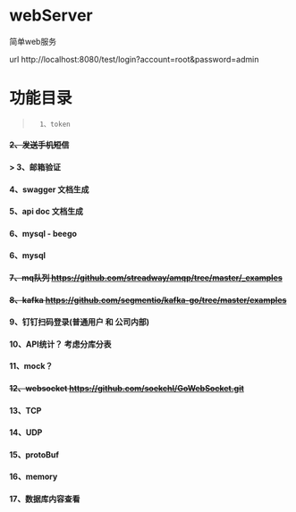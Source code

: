 # webServer
简单web服务

url
	http://localhost:8080/test/login?account=root&password=admin


# 功能目录
> 		1、token
#### ~~2、发送手机短信~~
#### > 		3、邮箱验证
#### 		4、swagger	文档生成
#### 		5、api doc	文档生成
#### 		6、mysql - beego
#### 6、mysql
#### ~~7、mq队列 https://github.com/streadway/amqp/tree/master/_examples~~
#### ~~8、kafka	https://github.com/segmentio/kafka-go/tree/master/examples~~
#### 9、钉钉扫码登录(普通用户 和 公司内部)
#### 10、API统计？ 考虑分库分表
#### 11、mock？
#### ~~12、websocket		https://github.com/soekchl/GoWebSocket.git~~
#### 13、TCP
#### 14、UDP
#### 15、protoBuf
#### 		16、memory
#### 17、数据库内容查看
